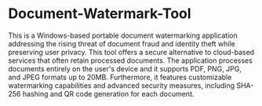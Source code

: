 # Document-Watermark-Tool
This is a Windows-based portable document watermarking application addressing the rising threat of document fraud and identity theft while preserving user privacy. This tool offers a secure alternative to cloud-based services that often retain processed documents. The application processes documents entirely on the user's device and it supports PDF, PNG, JPG, and JPEG formats up to 20MB. Furthermore, it features customizable watermarking capabilities and advanced security measures, including SHA-256 hashing and QR code generation for each document. 

